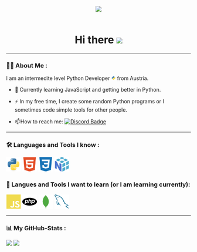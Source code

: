 <div id="header" align="center">
  <img src="https://avatars.githubusercontent.com/u/114361791?v=4" width="100"/>
  <div id="badges">
    <img src="https://komarev.com/ghpvc/?username=Jackstar-Git&style=flat-square&color=blue" alt=""/>
  </div>
  <h1>
    Hi there <img src="https://media.giphy.com/media/hvRJCLFzcasrR4ia7z/giphy.gif" width="30px"/>
  </h1>
</div>

---

### :man_technologist: About Me :
I am an intermedite level Python Developer <img src="https://github.com/devicons/devicon/blob/master/icons/python/python-original.svg" width="12"> from Austria.

- :seedling: Currently learning JavaScript and getting better in Python.

- :zap: In my free time, I create some random Python programs or I sometimes code simple tools for other people.

- :mailbox:How to reach me: [![Discord Badge](https://img.shields.io/badge/%20Discord-Jackstar-blue?logo=discord&logoColor=%235865f2&labelColor=%234640b2&color=%23656565)](https://discordapp.com/users/700285395589529702)

---

### :hammer_and_wrench: Languages  and Tools I know :
<div>
  <img src="https://github.com/devicons/devicon/blob/master/icons/python/python-original.svg" width="40" height="40">
  <img src="https://github.com/devicons/devicon/blob/master/icons/html5/html5-plain.svg" width="40" height="40">
  <img src="https://github.com/devicons/devicon/blob/master/icons/css3/css3-plain.svg" width="40" height="40">
  <img src="https://github.com/devicons/devicon/blob/master/icons/numpy/numpy-original.svg" width="40" height="40">
</div>



### :thinking: Langues and Tools I want to learn (or I am learning currently):
<div>
  <img src="https://github.com/devicons/devicon/blob/master/icons/javascript/javascript-plain.svg"width="40" height="40">
  <img src="https://github.com/devicons/devicon/blob/master/icons/php/php-plain.svg" width="40" height="40">
  <img src="https://github.com/devicons/devicon/blob/master/icons/mongodb/mongodb-plain.svg" width="40" height="40">
  <img src="https://github.com/devicons/devicon/blob/master/icons/mysql/mysql-plain.svg" width="40" height="40">
</div>

---

### :bar_chart: My GitHub-Stats :
<img src="https://github-readme-stats.vercel.app/api?username=Jackstar-Git&theme=tokyonight" width="430px"/>
<img src="https://github-readme-stats.vercel.app/api/top-langs/?username=Jackstar-Git&layout=compact&theme=tokyonight" />
